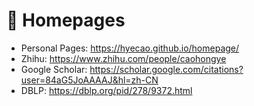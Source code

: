 # 📎 Homepages
- Personal Pages: https://hyecao.github.io/homepage/
- Zhihu: https://www.zhihu.com/people/caohongye
- Google Scholar: https://scholar.google.com/citations?user=84aG5JoAAAAJ&hl=zh-CN
- DBLP: https://dblp.org/pid/278/9372.html
